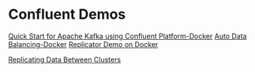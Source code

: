 

# Confluent Demos






[Quick Start for Apache Kafka using Confluent Platform-Docker](https://docs.confluent.io/current/quickstart/ce-docker-quickstart.html#ce-docker-quickstart)
[Auto Data Balancing-Docker](https://docs.confluent.io/current/kafka/rebalancer/adb-docker-tutorial.html#automatic-data-balancing)
[Replicator Demo on Docker](https://docs.confluent.io/current/multi-dc-deployments/replicator/replicator-docker-tutorial.html#replicator)


[Replicating Data Between Clusters](https://docs.confluent.io/current/multi-dc-deployments/replicator/replicator-quickstart.html)


